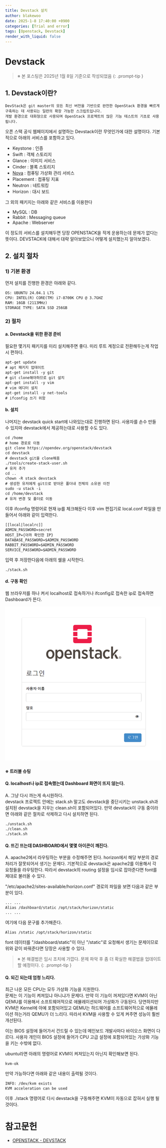 ```yaml
---
title: Devstack 설치
author: blakewoo
date: 2025-1-8 17:40:00 +0900
categories: [Trial and error]
tags: [Openstack, Devstack] 
render_with_liquid: false
---
```


# Devstack

> ※ 본 포스팅은 2025년 1월 8일 기준으로 작성되었음
{: .prompt-tip }

## 1. Devstack이란?
```
DevStack은 git master의 모든 최신 버전을 기반으로 완전한 OpenStack 환경을 빠르게 구축하는 데 사용되는 일련의 확장 가능한 스크립트입니다.
개발 환경으로 대화형으로 사용되며 OpenStack 프로젝트의 많은 기능 테스트의 기초로 사용됩니다.
```

오픈 스택 공식 웹페이지에서 설명하는 Devstack이란 무엇인가에 대한 설명이다. 기본적으로 아래의 서비스를 포함하고 있다.
- Keystone : 인증
- Swift : 객체 스토리지
- Glance : 이미지 서비스
- Cinder : 블록 스토리지
- [Nova](https://blakewoo.github.io/posts/openstack-nova/) : 컴퓨팅 가상화 관리 서비스
- Placement : 컴퓨팅 지표
- Neutron : 네트워킹
- Horizon : 대시 보드

그 외의 패키지는 아래와 같은 서비스를 이용한다
- MySQL : DB 
- Rabbit : Messaging queue
- Apache : Webserver

이 정도의 서비스를 설치해두면 당장 OPENSTACK을 작게 운용하는데 문제가 없다는 뜻이다.
DEVSTACK에 대해서 대략 알아보았으니 어떻게 설치했는지 알아보겠다.

## 2. 설치 절차

### 1) 기본 환경
먼저 설치를 진행한 환경은 아래와 같다.
```
OS: UBUNTU 24.04.1 LTS
CPU: INTEL(R) CORE(TM) i7-8700K CPU @ 3.7GHZ 
RAM: 16GB (2113MHz)
STORAGE TYPE: SATA SSD 256GB
```

### 2) 절차

#### a. Devstack을 위한 환경 준비
필요한 몇가지 패키지를 미리 설치해주면 좋다.
미리 루트 계정으로 전환해두는게 작업시 편하다.
```shell
apt-get update
# apt 패키지 업데이트
apt-get install -y git
# git clone해야하므로 git 설치
apt-get install -y vim
# vim 에디터 설치
apt-get install -y net-tools
# ifconfig 쓰기 위함
```

#### b. 설치
나머지는 devstack quick start에 나와있는대로 진행하면 된다.
사용자를 손수 만들 수 있지마 devstack에서 제공하는대로 사용할 수도 있다.
```shell
cd /home
# home 경로로 이동
git clone https://opendev.org/openstack/devstack
cd devstack
# devstack git을 clone해옴
./tools/create-stack-user.sh
# 유저 추가
cd ..
chown -R stack devstack
# 생성한 유저에게 git으로 받아온 폴더내 전체의 소유권 이전
sudo -u stack -i
cd /home/devstack
# 유저 변경 및 폴더로 이동
```

이후 ifconfig 명령어로 현재 ip를 체크해둔다
이후 vim 편집기로 local.conf 파일을 만들어서 아래와 같이 입력한다.
```
[[local|localrc]]
ADMIN_PASSWORD=secret
HOST_IP={아까 확인한 IP}
DATABASE_PASSWORD=$ADMIN_PASSWORD
RABBIT_PASSWORD=$ADMIN_PASSWORD
SERVICE_PASSWORD=$ADMIN_PASSWORD
```

입력 후 저장한다음에 아래의 쉘을 시작한다. 

```
./stack.sh
```

#### d. 구동 확인

웹 브라우저를 하나 켜서 localhost로 접속하거나 ifconfig로 접속한 ip로 접속하면 Dashboard가 뜬다.

![img.png](/assets/blog/trial_error/devstack/install/img.png)

#### ※ 트러블 슈팅

#### Q. localhost나 ip로 접속했는데 Dashboard 화면이 뜨지 않는다.   

A. 그냥 다시 까는게 속시원하다.   
devstack 프로젝트 안에는 stack.sh 말고도 devstack을 중단시키는 unstack.sh과
설치된 devstack을 지우는 clean.sh이 포함되어있다.
만약 devstack이 구동 중이라면 아래와 같은 절차로 삭제하고 다시 설치하면 된다.
```shell
./unstack.sh
./clean.sh
./stack.sh
```

#### Q. 뜨긴 뜨는데 DASHBOARD에서 몇몇 아이콘이 깨진다.

A. apache2에서 라우팅하는 부분을 수정해주면 된다.
horizon에서 해당 부분의 경로처리가 잘못되어서 생기는 문제다.
기본적으로 devstack은 apache2를 이용해서 각 요청들을 라우팅한다.
따라서 devstack의 routing 설정을 임시로 잡아준다면 font를 제대로 불러올 수 있다.

"/etc/apache2/sites-available/horizon.conf" 경로의 파일을 보면 다음과 같은 부분이 있다.

```
... ...
Alias /dashboard/static /opt/stack/horizon/static
... ...
```

여기에 다음 문구를 추가해준다.

```
Alias /static /opt/stack/horizon/static
```

font 데이터를 "/dashboard/static"이 아닌 "/static"로 요청해서 생기는 문제이므로
위와 같이 바꿔준다면 당장은 사용할 수 있다.

> ※ 본 해결법은 임시 조치에 가깝다. 문제 파악 후 좀 더 확실한 해결법을 업데이트 할 예정이다.
{: .prompt-tip }



#### Q. 되긴 되는데 엄청 느리다.   

최근 나온 모든 CPU는 모두 가상화 기능을 지원한다.   
문제는 이 기능이 켜져있냐 아니냐가 문제다.
만약 이 기능이 꺼져있다면 KVM이 아닌 QEMU를 이용해서 소프트웨어적으로 에뮬레이션되어 가상화가 구동된다.
당연하지만 KVM은 Kernel에 아예 포함되어있고 QEMU는 하드웨어를 소프트웨어적으로 에뮬레이션 하는거라 QEMU가 더 느리다.
따라서 KVM을 사용할 수 있게 켜주면 성능이 훨씬 개선된다.

이는 BIOS 설정에 들어가서 건드릴 수 있는데 메인보드 개발사마다 바이오스 화면이 다르다.
사용자 개인이 BIOS 설정에 들어가 CPU 고급 설정에 포함되어있는 가상화 기능을 키는 수밖에 없다.

ubuntu라면 아래의 명령어로 KVM이 켜져있는지 아닌지 확인해보면 된다.
```shell
kvm-ok
```

만약 가능하다면 아래와 같은 내용이 출력될 것이다.
```
INFO: /dev/kvm exists
KVM acceleration can be used
```

이후 ./stack 명령어로 다시 devstack을 구동해주면 KVM이 자동으로 잡혀서 실행 될 것이다.


# 참고문헌
- [OPENSTACK - DEVSTACK](https://docs.openstack.org/devstack/latest/index.html)
